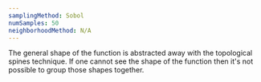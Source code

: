 ```yaml
---
samplingMethod: Sobol
numSamples: 50
neighborhoodMethod: N/A
---
```


The general shape of the function is abstracted away with the topological
spines technique. If one cannot see the shape of the function then it's not
possible to group those shapes together.

